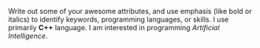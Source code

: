 Write out some of your awesome attributes, and use emphasis (like bold or italics) to identify keywords, programming languages, or skills. 
I use primarily **C++** language.
I am interested in programming *Artificial Intelligence*.
